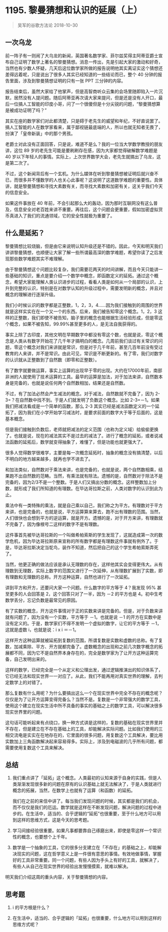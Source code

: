 # 1195. 黎曼猜想和认识的延展（上）
> 吴军的谷歌方法论
2018-10-30

## 一次乌龙
前一阵子有一则闹了大乌龙的新闻，英国著名数学家、菲尔兹奖得主阿蒂亚爵士宣布自己证明了数学上著名的黎曼猜想。消息一传出，先是引起大家的激动和好奇，当然也有少数人怀疑，几天后这位数学家所做的报告说明他其实离证实这个猜想还差得远着呢，只是说出了很多人其实已经知道的一些结论而已，整个 40 分钟的报告里面，涉及到黎曼猜想证明的只有一张 PPT 三分钟的内容。

报告结束后，虽然大家给了他掌声，但是高智商听众云集的会场里随即陷入一片沉默，居然没有人提问题。随后阿蒂亚再次请大家来提问，但是还是没有人开口，最后一位搞人工智能的印度小哥，问了一个很傻但是十分尖锐的问题，“黎曼猜想算是被成功证明了吗？”

其实在座的数学家们对此都清楚，只是碍于老先生的威望和年纪，不好直说罢了。搞人工智能的人在数学家看来，属于鄙视链最底端的人，所以也就无知者无畏了，扮演了「皇帝新装」中的那个男孩。

老爵士对此没有正面回答，只是说，难道不是么？我的一位当大学数学教授的朋友讲，这位 89 岁的老先生可能是要刷刷存在感，因为大家都觉得破解数学难题是 40 岁以下年轻人的事情。实际上，上次世界数学大会，老先生就搞出了乌龙，这是第二次了。

不过，这个新闻背后有一个玄机。为什么媒体在听到黎曼猜想被证明后就兴奋不已，而很多并不懂数学的人也关心此事呢？这说明了这道数学难题的重要性。具体讲，就是黎曼猜想和寻找大素数有关，而寻找大素数和加密有关，这关乎我们今天的信息安全。

如果这件事放在 40 年前，不会引起那么大的轰动，因为那时互联网没有这么普及，信息安全对老百姓来讲不重要。再往后，这个问题会更重要，假如加密虚拟货币真进入了我们的流通领域，它的安全性就极为重要了。

## 什么是延拓？
黎曼猜想比较烧脑，但是由它来说明认知升级还是不错的。因此，今天和明天我们讲讲黎曼猜想，也顺便让大家了解一些所谓最高深的数学难题，希望你读了之后发现那些数学难题其实不难理解。

由于黎曼猜想这个问题比较复杂，我们需要花两天的时间讲解，而且今天只能讲一些基础的知识，重点是要介绍一个数学中概念，即函数定义的延拓。通过这个概念，希望大家能理解人类认识进步的过程，看看人类是如何从一个局部的认识，上升到完整的认识，特别是在对数学认知的升级过程中，需要发明新的概念，并且对概念的理解进行逐渐升级。

我们小时候认识的数字都是正整数，1，2，3，4……因为我们接触到的周围的世界就是这样实实在在一个又一个的东西。后来，我们被告知零这个概念。1，2，3 这样的正整数，我们即使不被告知，脑子里的概念也能根据生活经验形成，但是零这个概念，如果不被告知，99.99%甚至更多的人，是无法自我获得的。

事实上除了古印度，其他文明在早期数字中都没有零这个数，也就是说，零这个概念是人类从有数字开始花了几千年才搞明白的概念。几周前我们谈过有关常识的问题，零这个概念对我们来讲就是常识，但是对于几千年前，甚至几百年前没有受过教育的人来讲，并不是常识。由此可见，常识是不断更新的。有了零，我们对数字的认识就从正整数到了自然数（即零和正整数）。

有了数字就要做运算，事实上运算的出现早于零的出现。大约在17000年前，南部非洲的人就使用了技术运算的工具。最早的运算是加法，对于加法来讲，自然数本身是完备的，也就是说任何两个自然数相加，结果还是自然数。

不过，有了加法必然会产生减法的概念。对于减法，自然数就不完备了，因为 2-3=？在自然数中找不到。于是人们就发明了负数这个概念。比如 2-3=－1。如果我们把减法看成是一个简单的函数，那么 2-3 其实已经是减法函数定义的一个延拓了，因为我们在小学开始学习减法时，是要求前面的数字大于等于后面的，这是基本概念。

但是我们接触到负数后，老师就把减法的定义范围（也称为定义域）给偷偷更换了。也就是说，现在的减法其实不是过去的减法了。进行了概念的延拓，或者说减法函数的延拓后，数学就变得抽象了，难懂了，但是功能也就更强大了。

很多人觉得数学很难学，主要是每一次概念延拓时，抽象的概念没有搞清楚，以后不明白的地方越来越多，就再也学不进去了。

和加法类似，自然数对于乘法来讲，也是完备的，也就是说，两个自然数相乘，结果跑不出自然数的范畴。当然，有乘法就有除法。遗憾的是，自然数对于除法不是完备的，因为2/3不是一个整数。于是人们又搞出分数的概念。这样整数加上分数，就形成了我们所知道的有理数。在毕达哥拉斯之前，人类对数字的认识到此为止。

乘法中有一类特殊的乘法，就是自己乘以自己，我们称之为平方。有理数对于平方来讲，也是完备的，也就是说，平方运算算来算去，跑不出有理数的范围。当然，人们很快也会想到平方的逆运算，就是开方。遗憾的是，对于开方来讲，有理数就不完备了，因为像根号二这样的数字不是有理数。

这件事首先被毕达哥拉斯的一个叫做希帕索斯的学生发现了，这就造成第一次的数学危机，因为毕达哥拉斯原来宣称的所有数字都是有理数这件事就有例外了。于是，毕达哥拉斯决定当鸵鸟，装作不知道，然后把自己的这个学生希帕索斯弄死了。

当然，他更正确的做法应该是承认无理数的存在，这样他其实会变得更伟大。从有理数到无理数，实际上数字的范围又进行了一次延伸，从有理数扩展到了实数，即有理数和无理数的总称。开方这种运算，自然也进行了一次延拓。

讲到平方和开方，还要问大家一个问题。什么数字的平方等于 4？我发现 95% 甚至更多的人会回答是 2，这个回答只对了一半，因为 －2 的平方也是 4。初中生考数学丢分，忘记负数是最常见的原因。

有了实数的概念，开方这件事情对于正的实数来讲是完备的。但是，对于负数来讲就有问题了，因为没有一个实数，平方等于 －1。也就是说 －1 的开方在实数中是没有定义的。于是，数学家们不得不发明一个虚拟的数字，让它的平方等于 －1，这就是虚数 i，也就是说：i x i ＝－1。

这样开方这种运算就被延拓到复数的范围，所谓复数是实数和虚数的总称。有了复数，加减乘除、平方、开方就都完备了。虚数概念的出现和之前几次数字概念的拓展都不同，因为它不是自然界本身存在的，完全是数学家为了让开方这种运算完备，自己发明出来的。

这样的数学，已经完全是一个从定义和公理出发，通过逻辑推演出的知识体系了，它已经无法和现实世界一一对应了。从此，我们不能再用对真实世界的理解，去判定数学上的对错了。

那么复数有什么用呢？为什么要搞出这么一个在现实世界中完全不存在的概念呢？仅仅是为了让开方运算变得完备么？当然不是。复数是一个非常强大的数学工具，使用这个建立在现实生活中所不具备的事实的基础之上的数学工具，可以解决很多现实世界里的问题。

这句话可能听起来有点绕口，换一种方式讲是这样的，复数的基础在现实世界里并不存在，但是建立在不存在基础上的工具，却能解决实际问题。比如我们使用的三相交流电是实实在在地存在的，它里面的很多问题，用复数这个工具解决，要比用实数加上三角函数解决起来容易得多。实际上，涉及到电磁波的几乎所有问题，都需要使用复数这个工具来解决。

## 总结
1. 我们重点讲了「延拓」这个概念。人类最初的认知来源于自身的实践，但是人类渐渐发现很多新的问题在原有的认识基础上就无法解决了，于是人类就进行概念的拓展，当然，在数学上也就有了运算（和函数）的延拓。

	我们在之前的来信中讲了。每当我们发现问题的时候，其实都是我们的机会，而不仅仅是我们的厄运。数学就是这样在不断发现问题，解决问题的过程中进步的。在生活中，适当的、合乎逻辑的“延拓”也很重要，至于什么地方可以用到这样的思维方式，这是今天的思考题。

2. 学习间接经验很重要。如果凡事都要靠自己琢磨出来，即使是零这样一个常识性的概念，也要想个上千年。

3. 数学是一个抽象的工具，它的很多分支建立在「不存在」的基础之上，却能解决现实的问题，这在哲学意义上是一件很有意思的事情。有效地做事情，掌握好的工具非常重要。同一个问题，有些人因为手头上有好的工具，就解决了，有些人从自己在现实世界的经验出发慢慢摸索，就难以解决。

明天我们介绍这周的重头内容，关于黎曼猜想的内容。

## 思考题
1. i 的平方根是什么？

2. 在生活中，适当的、合乎逻辑的「延拓」也很重要，什么地方可以用到这样的思维方式呢？
